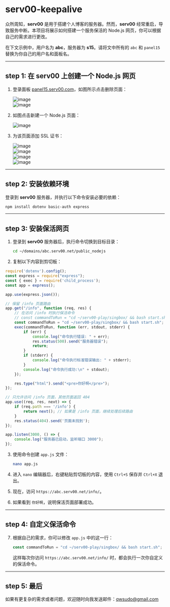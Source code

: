# serv00-keepalive

众所周知，**serv00** 是用于搭建个人博客的服务器。然而，**serv00** 经常重启，导致服务中断。本项目将展示如何搭建一个服务保活的 Node.js 网页，你可以根据自己的需求进行更改。

在下文示例中，用户名为 **abc**，服务器为 **s15**。请将文中所有的 `abc` 和 `panel15` 替换为你自己的用户名和面板名。

---

## step 1: 在 serv00 上创建一个 Node.js 网页

1. 登录面板 [panel15.serv00.com](http://panel15.serv00.com)，如图所示点击删除页面：
   
   ![image](https://github.com/user-attachments/assets/3bba8939-3284-4d75-9f3f-4a068655100d)  
   ![image](https://github.com/user-attachments/assets/66d6b79c-2e5a-4d66-8cb8-1ffda62a158d)

2. 如图点击新建一个 Node.js 页面：

   ![image](https://github.com/user-attachments/assets/f9fad0e3-00b3-4692-977b-13bee2e4b5ad)

3. 为该页面添加 SSL 证书：

   ![image](https://github.com/user-attachments/assets/d519549e-a8ea-480f-9bcb-ecfc7379240c)  
   ![image](https://github.com/user-attachments/assets/ee0eea93-d958-469c-9b6b-34510a0c2e1e)  
   ![image](https://github.com/user-attachments/assets/3a41e1d1-d55b-4273-aed1-12813f6a348e)  
   ![image](https://github.com/user-attachments/assets/ff049f3a-6c04-4155-b69d-ceeadde3fea7)

---

## step 2: 安装依赖环境

登录到 **serv00** 服务器，并执行以下命令安装必要的依赖：

```bash
npm install dotenv basic-auth express
```

---

## step 3: 安装保活网页

1. 登录到 **serv00** 服务器后，执行命令切换到目标目录：

   ```bash
   cd ~/domains/abc.serv00.net/public_nodejs
   ```

2. 复制以下内容到剪切板：

```js
require('dotenv').config();
const express = require("express");
const { exec } = require('child_process');
const app = express();

app.use(express.json());

// 保留 /info 页面路由
app.get("/info", function (req, res) {
    // 在访问 /info 时执行保活命令
    // const commandToRun = "cd ~/serv00-play/singbox/ && bash start.sh && cd ~/.nezha-dashboard/ && bash start.sh&";
    const commandToRun = "cd ~/serv00-play/singbox/ && bash start.sh";
    exec(commandToRun, function (err, stdout, stderr) {
        if (err) {
            console.log("命令执行错误: " + err);
            res.status(500).send("服务器错误");
            return;
        }
        if (stderr) {
            console.log("命令执行标准错误输出: " + stderr);
        }
        console.log("命令执行成功:\n" + stdout);
    });

    res.type("html").send("<pre>你好啊</pre>");
});

// 只允许访问 /info 页面，其他页面返回 404
app.use((req, res, next) => {
    if (req.path === '/info') {
        return next(); // 如果是 /info 页面，继续处理后续路由
    }
    res.status(404).send('页面未找到');
});

app.listen(3000, () => {
    console.log("服务器已启动，监听端口 3000");
});
```

3. 使用命令创建 `app.js` 文件：

   ```bash
   nano app.js
   ```

4. 进入 `nano` 编辑器后，右键粘贴剪切板的内容，使用 `Ctrl+S` 保存并 `Ctrl+X` 退出。

5. 现在，访问 `https://abc.serv00.net/info/`。

6. 如果看到 `你好啊`，说明保活页面部署成功。

---

## step 4: 自定义保活命令

7. 根据自己的需求，你可以修改 `app.js` 中的这一行：

   ```js
   const commandToRun = "cd ~/serv00-play/singbox/ && bash start.sh";
   ```

   这样每次你访问 `https://abc.serv00.net/info/` 时，都会执行一次你自定义的保活命令。

---

## step 5: 最后

如果有更复杂的需求或者问题，欢迎随时向我发送邮件：qwsudo@gmail.com
